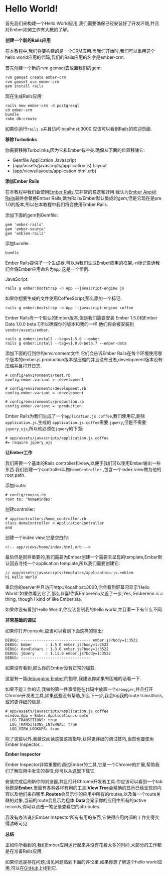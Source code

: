 **Hello World!**
====================

首先我们来构建一个Hello World应用,我们需要确保已经安装好了开发环境,并且对Ember如何工作有大概的了解。

**创建一个新的Rails应用**

在本教程中,我们将要构建的是一个CRM应用.当我们开始时,我们可以重用这个hello world应用的代码,我们的Rails应用的名字是ember-crm.

首先创建一个新的rvm gemset去放置我们的gem:

    rvm gemset create ember-crm
    rvm gemset use ember-crm
    gem install rails
    
现在生成Rails应用:

    rails new ember-crm -d postgresql
    cd ember-crm
    bundle
    rake db:create
    
如果你运行`rails s`并且访问localhost:3000,应该可以看到Rails的欢迎页面.

**移除Turbolinks**

你需要移除Turbolinks,因为它和Ember有冲突.确保从下面的位置移除它:

 - Gemfile Application Javascript
 - (app/assets/javascripts/application.js) Layout
 - (app/views/layouts/application.html.erb)

**添加Ember Rails**

在本教程中我们会使用[Ember Rails][1],它非常的稳定和好用.我认为[Ember Appkit Rails][2]最终会替换Ember Rails,做为Rails/Ember默认集成的gem,但是它现在是pre 1.0的版本,所以在本教程中我们将会使用Ember Rails.

添加下面的gem到Gemfile:

    gem 'ember-rails'
    gem 'ember-source'
    gem 'emblem-rails'
    
添加bundle:

    bundle
    
Ember Rails提供了一个生成器,可以为我们生成Ember应用的框架,-n标记告诉我们会将Ember应用命名为`App`,这是一个惯例.

JavaScript:

    rails g ember:bootstrap -n App --javascript-engine js
    
如果你想要生成的文件使用CoffeeScript,那么添加一个标记:

    rails g ember:bootstrap -n App --javascript-engine coffee
    
Ember Rails有一个默认的Ember版本,但是我们需要安装 Ember 1.5.0和Ember Data 1.0.0 beta 7,所以确保你的版本和我的一样.他们将会被安装到`vendor/assets/ember`.

    rails g ember:install --tag=v1.5.0 --ember
    rails g ember:install --tag=v1.0.0-beta.7 --ember-data
    
添加下面的行到你的environment文件,它们会告诉Ember Rails在每个环境使用哪个版本的ember.js.production版本是压缩的并且没有日志,development版本没有压缩并且打开日志.

    # config/environments/test.rb
    config.ember.variant = :development
    
    # config/environments/development.rb
    config.ember.variant = :development
    
    # config/environments/production.rb
    config.ember.variant = :production
    
Ember Rails为我们生成了一个`application.js.coffee`,我们使用它,删除`application.js`.生成的 `application.js.coffee`需要 `jquery`,但是不需要 `jquery_ujs`,所以他必须在`jquery`的下面:

    # app/assets/javascripts/application.js.coffee
    #= require jquery_ujs

**让Ember工作**

我们需要一个基本的Rails controller和view,以便于我们可以使用Ember输出一些东西.我们创建一个controller叫做`HomeController` ,包含一个index view做为他的root path.

添加route:

    # config/routes.rb
    root to: 'home#index'
    
创建controller:

    # app/controllers/home_controller.rb
    class HomeController < ApplicationController
    end

创建一个index view,它是空白的:

    <!-- app/views/home/index.html.erb -->
    
最后但是同样重要的,我们需要为Ember创建一个需要去呈现的template,Ember默认回去寻找一个application template,所以我们需要创建它:

    // app/assets/javascripts/templates/application.js.emblem
    h1 Hello World
    
重启你的server并且访问http://localhost:3000,你会看到屏幕闪显示‘Hello World’.如果你看到它了,那么恭喜!你离Embereño又近了一步,Yes, Embereño is a thing, though I kind of like Emberista. 

如果你没有看到‘Hello World’,你应该复制我的hello world,并且看一下有什么不同.

**非常基础的调试**

如果你打开console,应该可以看到下面这样的输出:

    DEBUG: ------------------------------- ember.js?body=1:3522
    DEBUG: Ember      : 1.5.0 ember.js?body=1:3522
    DEBUG: Handlebars : 1.3.0 ember.js?body=1:3522
    DEBUG: jQuery     : 1.11.0 ember.js?body=1:3522
    DEBUG: -------------------------------
    
如果没有看到,那么你的Ember没有正常的加载.

这里有一篇[debugging Ember][3]的指导,我建议你如果有困难的话看一下.

如果不能工作的话,我做的第一件事情是在代码中放置一个`debugger`,并且打开Chrome开发者工具,如果这些没有帮助,那么下一步,我会log我的route transitions,或的更详细的信息.

    # app/assets/javascripts/application.js.coffee
    window.App = Ember.Application.create
      LOG_TRANSITIONS: true
      LOG_TRANSITIONS_INTERNAL: true
      LOG_VIEW_LOOKUPS: true
      
除了这些以外,我建议阅读这篇这篇指导,获得更详细的调试技巧,当然也要使用Ember Inspector…

**Ember Inspector**

Ember Inspector非常重要的调试Ember的工具,它是一个Chrome的扩展,帮助我们了解应用中发生的事情,你可以从[这里][4]下载它.

安装完成后刷新你的浏览器,并且打开Chrome开发者工具.你应该可以看到一个tab标题是**Ember**,里面有各种各样有用的工具.**View Tree**会精确的显示已经呈现的内容以及他们来自哪里.**Routes**会显示你的应用中所有的routes,以及每一个route关联的对象,当前的route会显示为粗体.**Data**会显示你的应用中所有的active records,你可以点击一笔记录查看它的attributes.

我没有办法说出Ember Inspector所有有用的东西,它使得应用内部的工作变得变得清晰可见.

**总结**

正如你所看到的,我们Ember应用运行起来并没有花费太多的时间,大部分的工作都是在准备Rails应用.

如果你还是存在问题,请见问题贴到下面的评论里.如果你想了解这个hello world应用,可以在[GitHub][5]上找到它.


  [1]: https://github.com/emberjs/ember-rails
  [2]: https://github.com/dockyard/ember-appkit-rails
  [3]: http://emberjs.com/guides/understanding-ember/debugging/
  [4]: https://chrome.google.com/webstore/detail/ember-inspector/bmdblncegkenkacieihfhpjfppoconhi
  [5]: https://github.com/vicramon/ember-hello-world
